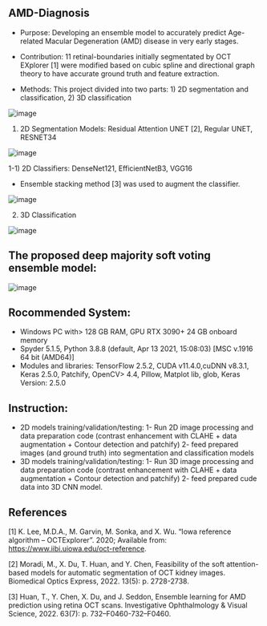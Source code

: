 ## AMD-Diagnosis
- Purpose: Developing an ensemble model to accurately predict Age-related Macular Degeneration (AMD) disease in very early stages.
- Contribution: 11 retinal-boundaries initially segmentated by OCT EXplorer [1] were modified based on cubic spline and directional graph theory to have accurate ground truth and feature extraction.

- Methods: This project divided into two parts: 1) 2D segmentation and classification, 2) 3D classification

![image](https://user-images.githubusercontent.com/78983558/176928505-249c7153-4af9-4164-bcd9-c3b67f845303.png)

1) 2D Segmentation Models: Residual Attention UNET [2], Regular UNET, RESNET34

![image](https://user-images.githubusercontent.com/78983558/173388606-73ff8358-a5b9-40cf-bc32-d3cea0f1371d.png)


   1-1) 2D Classifiers: DenseNet121, EfficientNetB3, VGG16
   - Ensemble stacking method [3] was used to augment the classifier. 
   
   ![image](https://user-images.githubusercontent.com/78983558/170849649-e42c300d-e0fc-4a7a-9aed-2ecde02bd673.png)

2) 3D Classification

![image](https://user-images.githubusercontent.com/78983558/175359074-cc1fe40f-8570-42e8-82fa-97a26593015e.png)

## The proposed deep majority soft voting ensemble model:

![image](https://user-images.githubusercontent.com/78983558/170849676-5cd4f183-999a-4abd-9f2c-0aaa91c3cb0f.png)

## Rocommended System:
- Windows PC with> 128 GB RAM, GPU RTX 3090+ 24 GB onboard memory
- Spyder 5.1.5, Python 3.8.8 (default, Apr 13 2021, 15:08:03) [MSC v.1916 64 bit (AMD64)]
- Modules and libraries: TensorFlow 2.5.2, CUDA v11.4.0,cuDNN v8.3.1, Keras 2.5.0, Patchify, OpenCV> 4.4, Pillow, Matplot lib, glob, Keras Version: 2.5.0

## Instruction:
- 2D models training/validation/testing:
1- Run 2D image processing and data preparation code (contrast enhancement with CLAHE + data augmentation + Contour detection and patchify)
2- feed prepared images (and ground truth) into segmentation and classification models
- 3D models training/validation/testing:
1- Run 3D image processing and data preparation code (contrast enhancement with CLAHE + data augmentation + Contour detection and patchify)
2- feed prepared cude data into 3D CNN model. 


## References
[1] K. Lee, M.D.A., M. Garvin, M. Sonka, and X. Wu. “Iowa reference algorithm – OCTExplorer”. 2020; Available from: https://www.iibi.uiowa.edu/oct-reference.

[2] Moradi, M., X. Du, T. Huan, and Y. Chen, Feasibility of the soft attention-based models for automatic segmentation of OCT kidney images. Biomedical Optics Express, 2022. 13(5): p. 2728-2738.

[3] Huan, T., Y. Chen, X. Du, and J. Seddon, Ensemble learning for AMD prediction using retina OCT scans. Investigative Ophthalmology & Visual Science, 2022. 63(7): p. 732–F0460-732–F0460.
